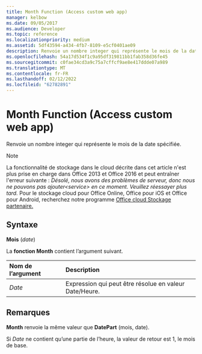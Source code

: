 ```yaml
---
title: Month Function (Access custom web app)
manager: kelbow
ms.date: 09/05/2017
ms.audience: Developer
ms.topic: reference
ms.localizationpriority: medium
ms.assetid: 5df43594-a434-4fb7-8109-e5cf0401ae09
description: Renvoie un nombre integer qui représente le mois de la date spécifiée.
ms.openlocfilehash: 54a17d534f1c9a95df319811bb1fab358d36fe45
ms.sourcegitcommit: c0fae34cd3a9c75a7cffcf9ae8e417ddde07a989
ms.translationtype: MT
ms.contentlocale: fr-FR
ms.lasthandoff: 02/12/2022
ms.locfileid: "62782891"
---
```

# <a name="month-function-access-custom-web-app"></a>Month Function (Access custom web app)

Renvoie un nombre integer qui représente le mois de la date spécifiée.
  
> [!NOTE]
> La fonctionnalité de stockage dans le cloud décrite dans cet article n'est plus prise en charge dans Office 2013 et Office 2016 et peut entraîner l'erreur suivante : *Désolé, nous avons des problèmes de serveur, donc nous ne pouvons pas ajouter\<service\> en ce moment. Veuillez réessayer plus tard.*
> Pour le stockage cloud pour Office Online, Office pour iOS et Office pour Android, recherchez notre programme [Office cloud Stockage partenaire.](https://dev.office.com/programs/officecloudstorage)
  
## <a name="syntax"></a>Syntaxe

**Mois** (*date*)
  
La **fonction Month** contient l’argument suivant.
  
|**Nom de l’argument**|**Description**|
|:-----|:-----|
| *Date*  <br/> |Expression qui peut être résolue en valeur Date/Heure. |

## <a name="remarks"></a>Remarques

**Month** renvoie la même valeur que **DatePart** (mois, date).
  
Si *Date*  ne contient qu’une partie de l’heure, la valeur de retour est 1, le mois de base.
  